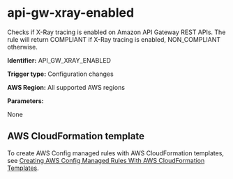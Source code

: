 # api\-gw\-xray\-enabled<a name="api-gw-xray-enabled"></a>

Checks if X\-Ray tracing is enabled on Amazon API Gateway REST APIs\. The rule will return COMPLIANT if X\-Ray tracing is enabled, NON\_COMPLIANT otherwise\. 

**Identifier:** API\_GW\_XRAY\_ENABLED

**Trigger type:** Configuration changes

**AWS Region:** All supported AWS regions

**Parameters:**

None  

## AWS CloudFormation template<a name="w26aac11c31c17b7c21c15"></a>

To create AWS Config managed rules with AWS CloudFormation templates, see [Creating AWS Config Managed Rules With AWS CloudFormation Templates](aws-config-managed-rules-cloudformation-templates.md)\.